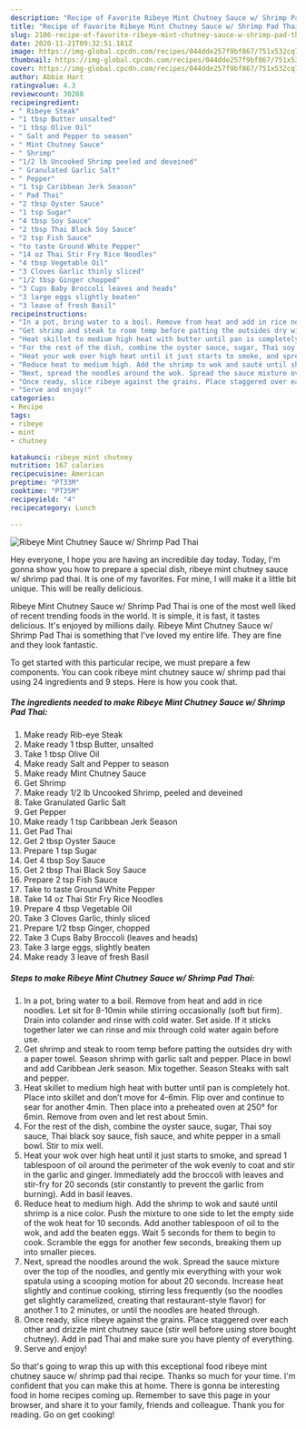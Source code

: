 ```yaml
---
description: "Recipe of Favorite Ribeye Mint Chutney Sauce w/ Shrimp Pad Thai"
title: "Recipe of Favorite Ribeye Mint Chutney Sauce w/ Shrimp Pad Thai"
slug: 2106-recipe-of-favorite-ribeye-mint-chutney-sauce-w-shrimp-pad-thai
date: 2020-11-21T09:32:51.181Z
image: https://img-global.cpcdn.com/recipes/044dde257f9bf867/751x532cq70/ribeye-mint-chutney-sauce-w-shrimp-pad-thai-recipe-main-photo.jpg
thumbnail: https://img-global.cpcdn.com/recipes/044dde257f9bf867/751x532cq70/ribeye-mint-chutney-sauce-w-shrimp-pad-thai-recipe-main-photo.jpg
cover: https://img-global.cpcdn.com/recipes/044dde257f9bf867/751x532cq70/ribeye-mint-chutney-sauce-w-shrimp-pad-thai-recipe-main-photo.jpg
author: Abbie Hart
ratingvalue: 4.3
reviewcount: 30268
recipeingredient:
- " Ribeye Steak"
- "1 tbsp Butter unsalted"
- "1 tbsp Olive Oil"
- " Salt and Pepper to season"
- " Mint Chutney Sauce"
- " Shrimp"
- "1/2 lb Uncooked Shrimp peeled and deveined"
- " Granulated Garlic Salt"
- " Pepper"
- "1 tsp Caribbean Jerk Season"
- " Pad Thai"
- "2 tbsp Oyster Sauce"
- "1 tsp Sugar"
- "4 tbsp Soy Sauce"
- "2 tbsp Thai Black Soy Sauce"
- "2 tsp Fish Sauce"
- "to taste Ground White Pepper"
- "14 oz Thai Stir Fry Rice Noodles"
- "4 tbsp Vegetable Oil"
- "3 Cloves Garlic thinly sliced"
- "1/2 tbsp Ginger chopped"
- "3 Cups Baby Broccoli leaves and heads"
- "3 large eggs slightly beaten"
- "3 leave of fresh Basil"
recipeinstructions:
- "In a pot, bring water to a boil. Remove from heat and add in rice noodles. Let sit for 8-10min while stirring occasionally (soft but firm). Drain into colander and rinse with cold water. Set aside. If it sticks together later we can rinse and mix through cold water again before use."
- "Get shrimp and steak to room temp before patting the outsides dry with a paper towel. Season shrimp with garlic salt and pepper. Place in bowl and add Caribbean Jerk season. Mix together. Season Steaks with salt and pepper."
- "Heat skillet to medium high heat with butter until pan is completely hot. Place into skillet and don’t move for 4-6min. Flip over and continue to sear for another 4min. Then place into a preheated oven at 250° for 6min. Remove from oven and let rest about 5min."
- "For the rest of the dish, combine the oyster sauce, sugar, Thai soy sauce, Thai black soy sauce, fish sauce, and white pepper in a small bowl. Stir to mix well."
- "Heat your wok over high heat until it just starts to smoke, and spread 1 tablespoon of oil around the perimeter of the wok evenly to coat and stir in the garlic and ginger. Immediately add the broccoli with leaves and stir-fry for 20 seconds (stir constantly to prevent the garlic from burning). Add in basil leaves."
- "Reduce heat to medium high. Add the shrimp to wok and sauté until shrimp is a nice color. Push the mixture to one side to let the empty side of the wok heat for 10 seconds. Add another tablespoon of oil to the wok, and add the beaten eggs. Wait 5 seconds for them to begin to cook. Scramble the eggs for another few seconds, breaking them up into smaller pieces."
- "Next, spread the noodles around the wok. Spread the sauce mixture over the top of the noodles, and gently mix everything with your wok spatula using a scooping motion for about 20 seconds. Increase heat slightly and continue cooking, stirring less frequently (so the noodles get slightly caramelized, creating that restaurant-style flavor) for another 1 to 2 minutes, or until the noodles are heated through."
- "Once ready, slice ribeye against the grains. Place staggered over each other and drizzle mint chutney sauce (stir well before using store bought chutney). Add in pad Thai and make sure you have plenty of everything."
- "Serve and enjoy!"
categories:
- Recipe
tags:
- ribeye
- mint
- chutney

katakunci: ribeye mint chutney 
nutrition: 167 calories
recipecuisine: American
preptime: "PT33M"
cooktime: "PT35M"
recipeyield: "4"
recipecategory: Lunch

---
```



![Ribeye Mint Chutney Sauce w/ Shrimp Pad Thai](https://img-global.cpcdn.com/recipes/044dde257f9bf867/751x532cq70/ribeye-mint-chutney-sauce-w-shrimp-pad-thai-recipe-main-photo.jpg)

Hey everyone, I hope you are having an incredible day today. Today, I'm gonna show you how to prepare a special dish, ribeye mint chutney sauce w/ shrimp pad thai. It is one of my favorites. For mine, I will make it a little bit unique. This will be really delicious.

Ribeye Mint Chutney Sauce w/ Shrimp Pad Thai is one of the most well liked of recent trending foods in the world. It is simple, it is fast, it tastes delicious. It's enjoyed by millions daily. Ribeye Mint Chutney Sauce w/ Shrimp Pad Thai is something that I've loved my entire life. They are fine and they look fantastic.




To get started with this particular recipe, we must prepare a few components. You can cook ribeye mint chutney sauce w/ shrimp pad thai using 24 ingredients and 9 steps. Here is how you cook that.

<!--inarticleads1-->

##### The ingredients needed to make Ribeye Mint Chutney Sauce w/ Shrimp Pad Thai:

1. Make ready  Rib-eye Steak
1. Make ready 1 tbsp Butter, unsalted
1. Take 1 tbsp Olive Oil
1. Make ready  Salt and Pepper to season
1. Make ready  Mint Chutney Sauce
1. Get  Shrimp
1. Make ready 1/2 lb Uncooked Shrimp, peeled and deveined
1. Take  Granulated Garlic Salt
1. Get  Pepper
1. Make ready 1 tsp Caribbean Jerk Season
1. Get  Pad Thai
1. Get 2 tbsp Oyster Sauce
1. Prepare 1 tsp Sugar
1. Get 4 tbsp Soy Sauce
1. Get 2 tbsp Thai Black Soy Sauce
1. Prepare 2 tsp Fish Sauce
1. Take to taste Ground White Pepper
1. Take 14 oz Thai Stir Fry Rice Noodles
1. Prepare 4 tbsp Vegetable Oil
1. Take 3 Cloves Garlic, thinly sliced
1. Prepare 1/2 tbsp Ginger, chopped
1. Take 3 Cups Baby Broccoli (leaves and heads)
1. Take 3 large eggs, slightly beaten
1. Make ready 3 leave of fresh Basil




<!--inarticleads2-->

##### Steps to make Ribeye Mint Chutney Sauce w/ Shrimp Pad Thai:

1. In a pot, bring water to a boil. Remove from heat and add in rice noodles. Let sit for 8-10min while stirring occasionally (soft but firm). Drain into colander and rinse with cold water. Set aside. If it sticks together later we can rinse and mix through cold water again before use.
1. Get shrimp and steak to room temp before patting the outsides dry with a paper towel. Season shrimp with garlic salt and pepper. Place in bowl and add Caribbean Jerk season. Mix together. Season Steaks with salt and pepper.
1. Heat skillet to medium high heat with butter until pan is completely hot. Place into skillet and don’t move for 4-6min. Flip over and continue to sear for another 4min. Then place into a preheated oven at 250° for 6min. Remove from oven and let rest about 5min.
1. For the rest of the dish, combine the oyster sauce, sugar, Thai soy sauce, Thai black soy sauce, fish sauce, and white pepper in a small bowl. Stir to mix well.
1. Heat your wok over high heat until it just starts to smoke, and spread 1 tablespoon of oil around the perimeter of the wok evenly to coat and stir in the garlic and ginger. Immediately add the broccoli with leaves and stir-fry for 20 seconds (stir constantly to prevent the garlic from burning). Add in basil leaves.
1. Reduce heat to medium high. Add the shrimp to wok and sauté until shrimp is a nice color. Push the mixture to one side to let the empty side of the wok heat for 10 seconds. Add another tablespoon of oil to the wok, and add the beaten eggs. Wait 5 seconds for them to begin to cook. Scramble the eggs for another few seconds, breaking them up into smaller pieces.
1. Next, spread the noodles around the wok. Spread the sauce mixture over the top of the noodles, and gently mix everything with your wok spatula using a scooping motion for about 20 seconds. Increase heat slightly and continue cooking, stirring less frequently (so the noodles get slightly caramelized, creating that restaurant-style flavor) for another 1 to 2 minutes, or until the noodles are heated through.
1. Once ready, slice ribeye against the grains. Place staggered over each other and drizzle mint chutney sauce (stir well before using store bought chutney). Add in pad Thai and make sure you have plenty of everything.
1. Serve and enjoy!




So that's going to wrap this up with this exceptional food ribeye mint chutney sauce w/ shrimp pad thai recipe. Thanks so much for your time. I'm confident that you can make this at home. There is gonna be interesting food in home recipes coming up. Remember to save this page in your browser, and share it to your family, friends and colleague. Thank you for reading. Go on get cooking!
